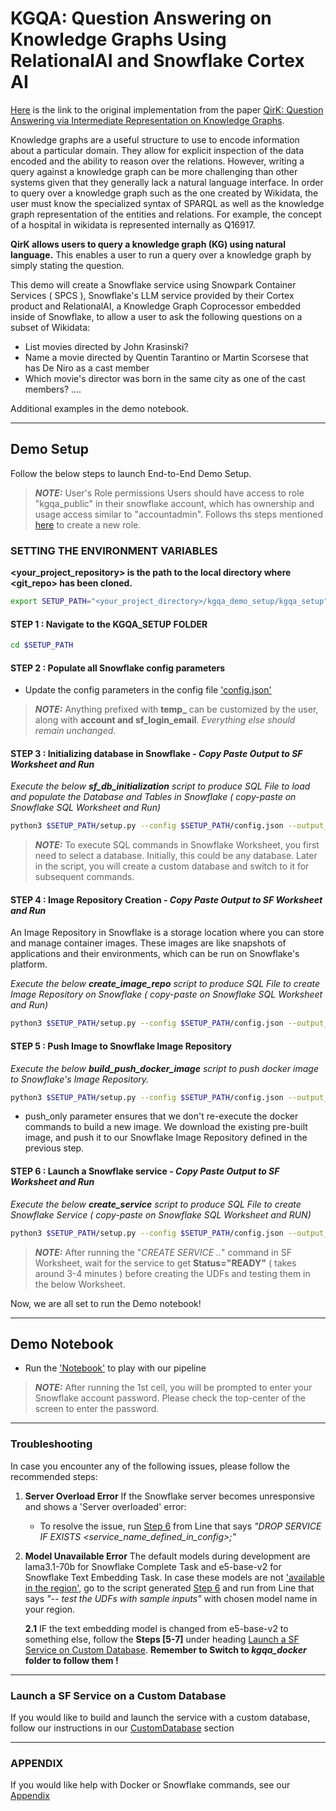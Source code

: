 # KGQA: Question Answering on Knowledge Graphs Using RelationalAI and Snowflake Cortex AI

[Here](https://github.com/jlscheerer/kgqa/tree/main) is the link to the original implementation from the paper [QirK: Question Answering via Intermediate Representation on Knowledge Graphs](https://arxiv.org/abs/2408.07494). 


Knowledge graphs are a useful structure to use to encode information about a particular domain. They allow for explicit inspection of the data encoded and the ability to reason over the relations. However, writing a query against a knowledge graph can be more challenging than other systems given that they generally lack a natural language interface. In order to query over a knowledge graph such as the one created by Wikidata, the user must know the specialized syntax of SPARQL as well as the knowledge graph representation of the entities and relations. For example, the concept of a hospital in wikidata is represented internally as Q16917.

**QirK allows users to query a knowledge graph (KG) using natural language.** This enables a user to run a query over a knowledge graph by simply stating the question.

This demo will create a Snowflake service using Snowpark Container Services ( SPCS ), Snowflake's LLM service provided by their Cortex product and RelationalAI, a Knowledge Graph Coprocessor embedded inside of Snowflake, to allow a user to ask the following questions on a subset of Wikidata:

- List movies directed by John Krasinski?
- Name a movie directed by Quentin Tarantino or Martin Scorsese that has De Niro as a cast member
- Which movie's director was born in the same city as one of the cast members?
....

Additional examples in the demo notebook.

----------

## Demo Setup

Follow the below steps to launch End-to-End Demo Setup.


> **_NOTE:_** User's Role permissions 
> Users should have access to role "kgqa_public" in their snowflake account, which has ownership and usage access similar to "accountadmin". Follows ths steps mentioned [here](https://docs.snowflake.com/en/user-guide/security-access-control-configure#create-a-role) to create a new role. 
 
### SETTING THE ENVIRONMENT VARIABLES

**<your_project_repository> is the path to the local directory where <git_repo> has been cloned.**


```sh
export SETUP_PATH="<your_project_directory>/kgqa_demo_setup/kgqa_setup"
```


#### STEP 1 : Navigate to the KGQA_SETUP FOLDER
```sh
cd $SETUP_PATH
```

#### STEP 2 : Populate all Snowflake config parameters 

- Update the config parameters in the config file ['config.json'](./kgqa_demo_setup/kgqa_setup/config.json)
> **_NOTE:_** Anything prefixed with **temp_** can be customized by the user, along with **account and sf_login_email**. *Everything else should remain unchanged*.

#### STEP 3 : Initializing database in Snowflake - *Copy Paste Output to SF Worksheet and Run*

*Execute the below **sf_db_initialization** script to produce SQL File to load and populate the Database and Tables in Snowflake ( copy-paste on Snowflake SQL Worksheet and Run)*

```sh
python3 $SETUP_PATH/setup.py --config $SETUP_PATH/config.json --output_dir $SETUP_PATH/ sf_db_initialization
```

> **_NOTE:_** To execute SQL commands in Snowflake Worksheet, you first need to select a database. Initially, this could be any database. Later in the script, you will create a custom database and switch to it for subsequent commands.

#### STEP 4 : Image Repository Creation - *Copy Paste Output to SF Worksheet and Run*

An Image Repository in Snowflake is a storage location where you can store and manage container images. These images are like snapshots of applications and their environments, which can be run on Snowflake's platform.

*Execute the below **create_image_repo** script to produce SQL File to create Image Repository on Snowflake ( copy-paste on Snowflake SQL Worksheet and Run)*

```sh
python3 $SETUP_PATH/setup.py --config $SETUP_PATH/config.json --output_dir $SETUP_PATH/ create_image_repo
```

#### STEP 5 : Push Image to Snowflake Image Repository

*Execute the below **build_push_docker_image** script to push docker image to Snowflake's Image Repository.*

```sh
python3 $SETUP_PATH/setup.py --config $SETUP_PATH/config.json --output_dir $SETUP_PATH/ build_push_docker_image --option push_only=True
```

- push_only parameter ensures that we don't re-execute the docker commands to build a new image. We download the existing pre-built image, and push it to our Snowflake Image Repository defined in the previous step. 


#### STEP 6 : Launch a Snowflake service - *Copy Paste Output to SF Worksheet and Run*

*Execute the below **create_service** script to produce SQL File to create Snowflake Service ( copy-paste on Snowflake SQL Worksheet and RUN)*

```sh
python3 $SETUP_PATH/setup.py --config $SETUP_PATH/config.json --output_dir $SETUP_PATH/ create_service
```
> **_NOTE:_** After running the "*CREATE SERVICE ..*" command in SF Worksheet, wait for the service to get **Status="READY"** ( takes around 3-4 minutes ) before creating the UDFs and testing them in the below Worksheet. 


Now, we are all set to run the Demo notebook!

------------------------------------------------------------------


## Demo Notebook 

- Run the ['Notebook'](./kgqa_demo_setup/kgqa_demo_nb/kgqa_demo.ipynb) to play with our pipeline

> **_NOTE:_** After running the 1st cell, you will be prompted to enter your Snowflake account password. Please check the top-center of the screen to enter the password. 

------------------------------------------------------------------

### Troubleshooting

In case you encounter any of the following issues, please follow the recommended steps:

1. **Server Overload Error**
   If the Snowflake server becomes unresponsive and shows a 'Server overloaded' error:
   - To resolve the issue, run [Step 6](#step-6--launch-a-snowflake-service---copy-paste-output-to-sf-worksheet-and-run) from Line that says *"DROP SERVICE IF EXISTS <service_name_defined_in_config>;"*


2. **Model Unavailable Error**
    The default models during development are lama3.1-70b for Snowflake Complete Task and e5-base-v2 for Snowflake Text Embedding Task. In case these models are not ['available in the region'](https://docs.snowflake.com/en/user-guide/snowflake-cortex/llm-functions#availability), go to the script generated [Step 6](#step-6--launch-a-snowflake-service---copy-paste-output-to-sf-worksheet-and-run) and run from Line that says   *"-- test the UDFs with sample inputs"*  with chosen model name in your region.

    **2.1** IF the text embedding model is changed from e5-base-v2 to something else, follow the **Steps [5-7]** under heading [Launch a SF Service on Custom Database](#launch-a-sf-service-on-a-custom-database). **Remember to  Switch to *kgqa_docker* folder to follow them !**

------------------------------------------------------------------


### Launch a SF Service on a Custom Database

If you would like to build and launch the service with a custom database, follow our instructions in our [CustomDatabase](CustomDatabase.md) section

------------------------------------------------------------------

### APPENDIX

If you would like help with Docker or Snowflake commands, see our [Appendix](Appendix.md)
